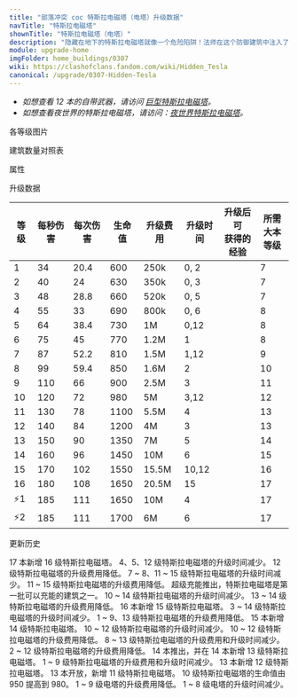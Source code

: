 ```yaml
---
title: "部落冲突 coc 特斯拉电磁塔（电塔）升级数据"
navTitle: "特斯拉电磁塔"
shownTitle: "特斯拉电磁塔（电塔）"
description: "隐藏在地下的特斯拉电磁塔就像一个危险陷阱！法师在这个防御建筑中注入了雷电的力量，当敌军地面或空中部队靠近时，特斯拉电磁塔会弹出并运用雷电之力攻击这些倒霉蛋。"
module: upgrade-home
imgFolder: home_buildings/0307
wiki: https://clashofclans.fandom.com/wiki/Hidden_Tesla
canonical: /upgrade/0307-Hidden-Tesla
---
```


- *如想查看 12 本的自带武器，请访问 [巨型特斯拉电磁塔](/upgrade/030c-Giga-Tesla)。*
- *如想查看夜世界的特斯拉电磁塔，请访问：[夜世界特斯拉电磁塔](/upgrade/1103-Hidden-Tesla)。*

<UnitInfo :folder="$frontmatter.imgFolder" imgSrc="Hidden_Tesla15.png" :imgAlt="$frontmatter.navTitle" :description="$frontmatter.description" :isSmallImg="true" />

<SmallTitle>各等级图片</SmallTitle>

<Panel>
    <UnitImgGroup title="特斯拉电磁塔" :folder="$frontmatter.imgFolder">
        <UnitImg imgTitle="1 级" imgSrc="Hidden_Tesla1.png" />
        <UnitImg imgTitle="2 级" imgSrc="Hidden_Tesla2.png" />
        <UnitImg imgTitle="3 级" imgSrc="Hidden_Tesla3.png" />
        <UnitImg imgTitle="4 级" imgSrc="Hidden_Tesla4.png" />
        <UnitImg imgTitle="5 级" imgSrc="Hidden_Tesla5.png" />
        <UnitImg imgTitle="6 级" imgSrc="Hidden_Tesla6.png" />
        <UnitImg imgTitle="7 级" imgSrc="Hidden_Tesla7.png" />
        <UnitImg imgTitle="8 级" imgSrc="Hidden_Tesla8.png" />
        <UnitImg imgTitle="9 级" imgSrc="Hidden_Tesla9.png" />
        <UnitImg imgTitle="10 级" imgSrc="Hidden_Tesla10.png" />
        <UnitImg imgTitle="11 级" imgSrc="Hidden_Tesla11.png" />
        <UnitImg imgTitle="12 级" imgSrc="Hidden_Tesla12.png" />
        <UnitImg imgTitle="13 级" imgSrc="Hidden_Tesla13.png" />
        <UnitImg imgTitle="14 级" imgSrc="Hidden_Tesla14.png" />
        <UnitImg imgTitle="15 级" imgSrc="Hidden_Tesla15.png" />
    </UnitImgGroup>
</Panel>

<SmallTitle>建筑数量对照表</SmallTitle>

<BuildingNum>
    <BuildingNumRow title="大本等级" num="1 - 6, 7, 8, 9 - 11, 12 - 17" />
    <BuildingNumRow title="建筑数量" num="    0, 2, 3,      4,       5" />
</BuildingNum>

<SmallTitle>属性</SmallTitle>

<UnitProperties>
    <UnitProperty pKey="占地面积" pValue="2×2" />
    <UnitProperty pKey="判定面积" pValue="1×1" :isJudgeSquare="true" />
    <UnitProperty pKey="伤害类型" pValue="单体伤害" />
    <UnitProperty pKey="攻击的目标" pValue="地面和空中目标" />
    <UnitProperty pKey="触发距离" pValue="6 格" />   
    <UnitProperty pKey="射程" pValue="7 格" />
    <UnitProperty pKey="攻速" pValue="0.6 秒/次" />
</UnitProperties>

<SmallTitle>升级数据</SmallTitle>

<script setup>
const tableExtraInfo = [
    {
        "column": 4,
        "type": "cost",
        "gpClass": "building",
        "icon": "Gold"
    },
    {
        "column": 5,
        "type": "time",
        "gpClass": "building"
    },
    {
        "column": 6,
        "type": "exp",
        "icon": "Exp"
    }
];
</script>

<UnitTable :tableExtraInfo="tableExtraInfo">

| 等级 | 每秒伤害 | 每次伤害 | 生命值 | 升级费用 |  升级时间  |升级后可<br>获得的经验| 所需<br>大本等级 |
| ---- |   ---   |   ---   |   ---  |   ---   |    ---    |        ---          |       ---      |
|   1  |    34   |   20.4  |   600  |  250k   |   0, 2    |                     |        7       |
|   2  |    40   |   24    |   630  |  350k   |   0, 3    |                     |        7       |
|   3  |    48   |   28.8  |   660  |  520k   |   0, 5    |                     |        7       |
|   4  |    55   |   33    |   690  |  800k   |   0, 6    |                     |        8       |
|   5  |    64   |   38.4  |   730  |    1M   |   0,12    |                     |        8       |
|   6  |    75   |   45    |   770  |  1.2M   |   1       |                     |        8       |
|   7  |    87   |   52.2  |   810  |  1.5M   |   1,12    |                     |        9       |
|   8  |    99   |   59.4  |   850  |  1.6M   |   2       |                     |       10       |
|   9  |   110   |   66    |   900  |  2.5M   |   3       |                     |       11       |
|  10  |   120   |   72    |   980  |    5M   |   3,12    |                     |       12       |
|  11  |   130   |   78    |  1100  |  5.5M   |   4       |                     |       13       |
|  12  |   140   |   84    |  1200  |    4M   |   3       |                     |       13       |
|  13  |   150   |   90    |  1350  |    7M   |   5       |                     |       14       |
|  14  |   160   |   96    |  1450  |   10M   |   6       |                     |       15       |
|  15  |   170   |  102    |  1550  | 15.5M   |  10,12    |                     |       16       |
|  16  |   180   |  108    |  1650  | 20.5M   |  15       |                     |       17       |
| ⚡1  |   185   |  111    |  1650  |   10M   |   4       |                     |       17       |
| ⚡2  |   185   |  111    |  1700  |    6M   |   6       |                     |       17       |
</UnitTable>

<SmallTitle>更新历史</SmallTitle>

<Timeline>
    <TimelineItem date="2025/02/10">
        <TimelineRow>17 本新增 16 级特斯拉电磁塔。</TimelineRow>
        <TimelineRow>4、5、12 级特斯拉电磁塔的升级时间减少。</TimelineRow>
        <TimelineRow>12 级特斯拉电磁塔的升级费用降低。</TimelineRow>
    </TimelineItem>
    <TimelineItem date="2024/11/25">
        <TimelineRow>7 ~ 8、11 ~ 15 级特斯拉电磁塔的升级时间减少。</TimelineRow>
        <TimelineRow>11 ~ 15 级特斯拉电磁塔的升级费用降低。</TimelineRow>
    </TimelineItem>
    <TimelineItem date="2024/09/09">
        <TimelineRow>超级充能推出，特斯拉电磁塔是第一批可以充能的建筑之一。</TimelineRow>
    </TimelineItem>
    <TimelineItem date="2024/06/18">
        <TimelineRow>10 ~ 14 级特斯拉电磁塔的升级时间减少。</TimelineRow>
        <TimelineRow>13 ~ 14 级特斯拉电磁塔的升级费用降低。</TimelineRow>
    </TimelineItem>
    <TimelineItem date="2024/02/27">
        <TimelineRow>16 本新增 15 级特斯拉电磁塔。</TimelineRow>
    </TimelineItem>
    <TimelineItem date="2023/12/12">
        <TimelineRow>3 ~ 14 级特斯拉电磁塔的升级时间减少。</TimelineRow>
        <TimelineRow>1 ~ 9、13 级特斯拉电磁塔的升级费用降低。</TimelineRow>
    </TimelineItem>
    <TimelineItem date="2023/06/12">
        <TimelineRow>15 本新增 14 级特斯拉电磁塔。</TimelineRow>
        <TimelineRow>10 ~ 12 级特斯拉电磁塔的升级时间减少。</TimelineRow>
        <TimelineRow>10 ~ 12 级特斯拉电磁塔的升级费用降低。</TimelineRow>
    </TimelineItem>
    <TimelineItem date="2022/10/10">
        <TimelineRow>8 ~ 13 级特斯拉电磁塔的升级费用和升级时间减少。</TimelineRow>
    </TimelineItem>
    <TimelineItem date="2021/12/09">
        <TimelineRow>2 ~ 12 级特斯拉电磁塔的升级费用降低。</TimelineRow>
    </TimelineItem>
    <TimelineItem date="2021/04/12">
        <TimelineRow>14 本推出，并在 14 本新增 13 级特斯拉电磁塔。</TimelineRow>
        <TimelineRow>1 ~ 9 级特斯拉电磁塔的升级费用和升级时间减少。</TimelineRow>
    </TimelineItem>
    <TimelineItem date="2020/10/12">
        <TimelineRow>13 本新增 12 级特斯拉电磁塔。</TimelineRow>
    </TimelineItem>
    <TimelineItem date="2019/12/09">
        <TimelineRow>13 本开放，新增 11 级特斯拉电磁塔。</TimelineRow>
    </TimelineItem>
    <TimelineItem date="2019/09/11">
        <TimelineRow>10 级特斯拉电磁塔的生命值由 950 提高到 980。</TimelineRow>
    </TimelineItem>
        <TimelineItem date="2019/04/02">
        <TimelineRow>1 ~ 9 级电塔的升级费用降低。</TimelineRow>
        <TimelineRow>1 ~ 8 级电塔的升级时间减少。</TimelineRow>
    </TimelineItem>
    <TimelineItem :historyBottom="true" />
</Timeline>